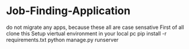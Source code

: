 # Job-Finding-Application
do not migrate any apps, because these all are case sensative
First of all clone this 
Setup viertual environment in your local pc
pip install -r requirements.txt
python manage.py runserver

